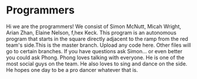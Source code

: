 # Programmers
 Hi we are the programmers! We consist of Simon McNutt, Micah Wright, Arian Zhan, Elaine Nelson, f,hex Keck. This program is an autonomous program that starts in the square directly adjacent to the ramp from the red team's side.This is the master branch. Upload any code here. Other files will go to certain branches. If you have questions ask Simon... or even better you could ask Phong. Phong loves talking with everyone. He is one of the most social guys on the team. He also loves to sing and dance on the side. He hopes one day to be a pro dancer whatever that is.

